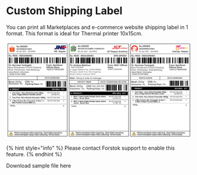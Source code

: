 # Custom Shipping Label

You can print all Marketplaces and e-commerce website shipping label in 1 format. This format is ideal for Thermal printer 10x15cm. 

![](../../.gitbook/assets/screen-shot-2021-06-14-at-11.37.11-am.png)

{% hint style="info" %}
Please contact Forstok support to enable this feature.
{% endhint %}

Download sample file here

